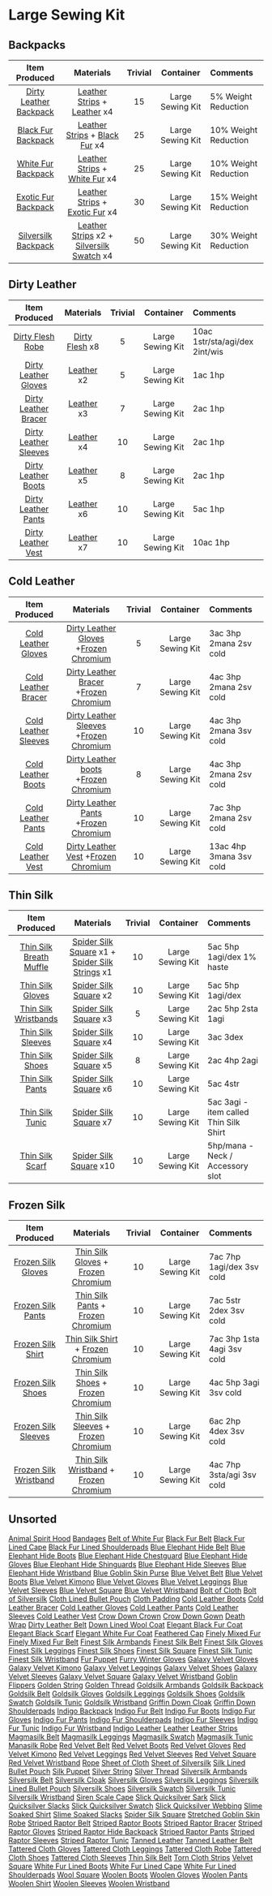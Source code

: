 <!-- TITLE: Tailoring -->
<!-- SUBTITLE: The hobby of choice for budding fashionistas -->

# Large Sewing Kit
## Backpacks
|Item Produced|Materials|Trivial|Container|Comments|
|:---:|:-----:|:----:|:----:|:---|
|[Dirty Leather Backpack](dirty-leather-backpack)|[Leather Strips](leather-strips) + [Leather](leather) x4|15|Large Sewing Kit|5% Weight Reduction|
|[Black Fur Backpack](black-fur-backpack)|[Leather Strips](leather-strips) + [Black Fur](black-fur) x4|25|Large Sewing Kit| 10% Weight Reduction|
|[White Fur Backpack](white-fur-backpack)|[Leather Strips](leather-strips) + [White Fur](white-fur) x4|25|	Large Sewing Kit| 10% Weight Reduction|
|[Exotic Fur Backpack](exotic-fur-backpack)|[Leather Strips](leather-strips) + [Exotic Fur](exotic-fur) x4|30|	Large Sewing Kit| 15% Weight Reduction|
|[Silversilk Backpack](silversilk-backpack)|[Leather Strips](leather-strips) x2 + [Silversilk Swatch](silversilk-swatch) x4|50|Large Sewing Kit| 30% Weight Reduction|

## Dirty Leather
|Item Produced|Materials|Trivial|Container|Comments|
|:---:|:-----:|:----:|:----:|:---|
|[Dirty Flesh Robe](dirty-flesh-robe)|[Dirty Flesh](dirty-flesh) x8	|5|	Large Sewing Kit| 10ac 1str/sta/agi/dex 2int/wis|
|[Dirty Leather Gloves](dirty-leather-gloves)|[Leather](leather) x2	|5|	Large Sewing Kit| 1ac 1hp|
|[Dirty Leather Bracer](dirty-leather-bracer)|[Leather](leather) x3	|7|	Large Sewing Kit| 2ac 1hp|
|[Dirty Leather Sleeves](dirty-leather-sleeves)|[Leather](leather) x4	|10|	Large Sewing Kit| 2ac 1hp|
|[Dirty Leather Boots](dirty-leather-boots)|[Leather](leather) x5	|8|	Large Sewing Kit| 2ac 1hp|
|[Dirty Leather Pants](dirty-leather-pants)|[Leather](leather) x6	|10|	Large Sewing Kit| 5ac 1hp|
|[Dirty Leather Vest](dirty-leather-vest)|[Leather](leather) x7	|10|	Large Sewing Kit| 10ac 1hp|

## Cold Leather
|Item Produced|Materials|Trivial|Container|Comments|
|:---:|:-----:|:----:|:----:|:---|
|[Cold Leather Gloves](cold-leather-gloves)|[Dirty Leather Gloves](dirty-leather-gloves) +[Frozen Chromium](frozen-chromium)|5|	Large Sewing Kit| 3ac 3hp 2mana 2sv cold|
|[Cold Leather Bracer](cold-leather-bracer)|[Dirty Leather Bracer](dirty-leather-bracer) +[Frozen Chromium](frozen-chromium)	|7|	Large Sewing Kit| 4ac 3hp 2mana 2sv cold|
|[Cold Leather Sleeves](cold-leather-sleeves)|[Dirty Leather Sleeves](dirty-leather-sleeves) +[Frozen Chromium](frozen-chromium)	|10|	Large Sewing Kit| 4ac 3hp 2mana 3sv cold|
|[Cold Leather Boots](cold-leather-boots)|[Dirty Leather boots](dirty-leather-boots) +[Frozen Chromium](frozen-chromium)	|8|	Large Sewing Kit| 4ac 3hp 2mana 2sv cold|
|[Cold Leather Pants](cold-leather-pants)|[Dirty Leather Pants](dirty-leather-pants) +[Frozen Chromium](frozen-chromium)	|10|	Large Sewing Kit| 7ac 3hp 2mana 2sv cold|
|[Cold Leather Vest](cold-leather-vest)|[Dirty Leather Vest](dirty-leather-vest) +[Frozen Chromium](frozen-chromium)	|10|	Large Sewing Kit| 13ac 4hp 3mana 3sv cold|
## Thin Silk
|Item Produced|Materials|Trivial|Container|Comments|
|:---:|:-----:|:----:|:----:|:---|
|[Thin Silk Breath Muffle](thin-silk-breath-muffle)|[Spider Silk Square](spider-silk-square) x1 + [Spider Silk Strings](spider-silk-strings) x1|10| Large Sewing Kit|5ac 5hp 1agi/dex 1% haste|
|[Thin Silk Gloves](thin-silk-gloves)|[Spider Silk Square](spider-silk-square) x2|10| Large Sewing Kit|5ac 5hp 1agi/dex|
|[Thin Silk Wristbands](thin-silk-wristbands)|[Spider Silk Square](spider-silk-square) x3|5| Large Sewing Kit|2ac 5hp 2sta 1agi|
|[Thin Silk Sleeves](thin-silk-sleeves)|[Spider Silk Square](spider-silk-square) x4|10| Large Sewing Kit|3ac 3dex|
|[Thin Silk Shoes](thin-silk-shoes)|[Spider Silk Square](spider-silk-square) x5|8| Large Sewing Kit|2ac 4hp 2agi|
|[Thin Silk Pants](thin-silk-pants)|[Spider Silk Square](spider-silk-square) x6|10| Large Sewing Kit|5ac 4str|
|[Thin Silk Tunic](thin-silk-tunic)|[Spider Silk Square](spider-silk-square) x7|10| Large Sewing Kit|5ac 3agi - item called Thin Silk Shirt|
|[Thin Silk Scarf](thin-silk-scarf)|[Spider Silk Square](spider-silk-square) x10|10| Large Sewing Kit|5hp/mana - Neck / Accessory slot|



## Frozen Silk
|Item Produced|Materials|Trivial|Container|Comments|
|:---:|:-----:|:----:|:----:|:---|
|[Frozen Silk Gloves](frozen-silk-gloves)|[Thin Silk Gloves](thin-silk-gloves) + [Frozen Chromium](frozen-chromium)|10| Large Sewing Kit|7ac 7hp 1agi/dex 3sv cold|
|[Frozen Silk Pants](frozen-silk-pants)|[Thin Silk Pants](thin-silk-pants) + [Frozen Chromium](frozen-chromium)|10| Large Sewing Kit|7ac 5str 2dex 3sv cold|
|[Frozen Silk Shirt](frozen-silk-shirt)|[Thin Silk Shirt](thin-silk-shirt) + [Frozen Chromium](frozen-chromium)|10| Large Sewing Kit|7ac 3hp 1sta 4agi 3sv cold|
|[Frozen Silk Shoes](frozen-silk-shoes)|[Thin Silk Shoes](thin-silk-shoes) + [Frozen Chromium](frozen-chromium)|10| Large Sewing Kit|4ac 5hp 3agi 3sv cold|
|[Frozen Silk Sleeves](frozen-silk-sleeves)|[Thin Silk Sleeves](thin-silk-sleeves) + [Frozen Chromium](frozen-chromium)|10| Large Sewing Kit|6ac 2hp 4dex 3sv cold|
|[Frozen Silk Wristband](frozen-silk-wristband)|[Thin Silk Wristband](thin-silk-wristband) + [Frozen Chromium](frozen-chromium)|10| Large Sewing Kit|4ac 7hp 3sta/agi 3sv cold|
## Unsorted
[Animal Spirit Hood](animal-spirit-hood)
[Bandages](bandages)
[Belt of White Fur](belt-of-white-fur)
[Black Fur Belt](black-fur-belt)
[Black Fur Lined Cape](black-fur-lined-cape)
[Black Fur Lined Shoulderpads](black-fur-lined-shoulderpads)
[Blue Elephant Hide Belt](blue-elephant-hide-belt)
[Blue Elephant Hide Boots](blue-elephant-hide-boots)
[Blue Elephant Hide Chestguard](blue-elephant-hide-chestguard)
[Blue Elephant Hide Gloves](blue-elephant-hide-gloves)
[Blue Elephant Hide Shinguards](blue-elephant-hide-shinguards)
[Blue Elephant Hide Sleeves](blue-elephant-hide-sleeves)
[Blue Elephant Hide Wristband](blue-elephant-hide-wristband)
[Blue Goblin Skin Purse](blue-goblin-skin-purse)
[Blue Velvet Belt](blue-velvet-belt)
[Blue Velvet Boots](blue-velvet-boots)
[Blue Velvet Kimono](blue-velvet-kimono)
[Blue Velvet Gloves](blue-velvet-gloves)
[Blue Velvet Leggings](blue-velvet-leggings)
[Blue Velvet Sleeves](blue-velvet-sleeves)
[Blue Velvet Square](blue-velvet-square)
[Blue Velvet Wristband](blue-velvet-wristband)
[Bolt of Cloth](bolt-of-cloth)
[Bolt of Silversilk](bolt-of-silversilk)
[Cloth Lined Bullet Pouch](cloth-lined-bullet-pouch)
[Cloth Padding](cloth-padding)
[Cold Leather Boots](cold-leather-boots)
[Cold Leather Bracer](cold-leather-bracer)
[Cold Leather Gloves](cold-leather-gloves)
[Cold Leather Pants](cold-leather-pants)
[Cold Leather Sleeves](cold-leather-sleeves)
[Cold Leather Vest](cold-leather-vest)
[Crow Down Crown](crow-down-crown)
[Crow Down Gown](crow-down-gown)
[Death Wrap](death-wrap)
[Dirty Leather Belt](dirty-leather-belt)
[Down Lined Wool Coat](down-lined-wool-coat)
[Elegant Black Fur Coat](elegant-black-fur-coat)
[Elegant Black Scarf](elegant-black-scarf)
[Elegant White Fur Coat](elegant-white-fur-coat)
[Feathered Cap](feathered-cap)
[Finely Mixed Fur](finely-mixed-fur)
[Finely Mixed Fur Belt](finely-mixed-fur-belt)
[Finest Silk Armbands](finest-silk-armbands)
[Finest Silk Belt](finest-silk-belt)
[Finest Silk Gloves](finest-silk-gloves)
[Finest Silk Leggings](finest-silk-leggings)
[Finest Silk Shoes](finest-silk-shoes)
[Finest Silk Square](finest-silk-square)
[Finest Silk Tunic](finest-silk-tunic)
[Finest Silk Wristband](finest-silk-wristband)
[Fur Puppet](fur-puppet)
[Furry Winter Gloves](furry-winter-gloves)
[Galaxy Velvet Gloves](galaxy-velvet-gloves)
[Galaxy Velvet Kimono](galaxy-velvet-kimono)
[Galaxy Velvet Leggings](galaxy-velvet-leggings)
[Galaxy Velvet Shoes](galaxy-velvet-shoes)
[Galaxy Velvet Sleeves](galaxy-velvet-sleeves)
[Galaxy Velvet Square](galaxy-velvet-square)
[Galaxy Velvet Wristband](galaxy-velvet-wristband)
[Goblin Flippers](goblin-flippers)
[Golden String](golden-string)
[Golden Thread](golden-thread)
[Goldsilk Armbands](goldsilk-armbands)
[Goldsilk Backpack](goldsilk-backpack)
[Goldsilk Belt](goldsilk-belt)
[Goldsilk Gloves](goldsilk-gloves)
[Goldsilk Leggings](goldsilk-leggings)
[Goldsilk Shoes](goldsilk-shoes)
[Goldsilk Swatch](goldsilk-swatch)
[Goldsilk Tunic](goldsilk-tunic)
[Goldsilk Wristband](goldsilk-wristband)
[Griffin Down Cloak](griffin-down-cloak)
[Griffin Down Shoulderpads](griffin-down-shoulderpads)
[Indigo Backpack](indigo-backpack)
[Indigo Fur Belt](indigo-fur-belt)
[Indigo Fur Boots](indigo-fur-boots)
[Indigo Fur Gloves](indigo-fur-gloves)
[Indigo Fur Pants](indigo-fur-pants)
[Indigo Fur Shoulderpads](indigo-fur-shoulderpads)
[Indigo Fur Sleeves](indigo-fur-sleeves)
[Indigo Fur Tunic](indigo-fur-tunic)
[Indigo Fur Wristband](indigo-fur-wristband)
[Indigo Leather](indigo-leather)
[Leather](leather)
[Leather Strips](leather-strips)
[Magmasilk Belt](magmasilk-belt)
[Magmasilk Leggings](magmasilk-leggings)
[Magmasilk Swatch](magmasilk-swatch)
[Magmasilk Tunic](magmasilk-tunic)
[Manasilk Robe](manasilk-robe)
[Red Velvet Belt](red-velvet-belt)
[Red Velvet Boots](red-velvet-boots)
[Red Velvet Gloves](red-velvet-gloves)
[Red Velvet Kimono](red-velvet-kimono)
[Red Velvet Leggings](red-velvet-leggings)
[Red Velvet Sleeves](red-velvet-sleeves)
[Red Velvet Square](red-velvet-square)
[Red Velvet Wristband](red-velvet-wristband)
[Rope](rope)
[Sheet of Cloth](sheet-of-cloth)
[Sheet of Silversilk](sheet-of-silversilk)
[Silk Lined Bullet Pouch](silk-lined-bullet-pouch)
[Silk Puppet](silk-puppet)
[Silver String](silver-string)
[Silver Thread](silver-thread)
[Silversilk Armbands](silversilk-armbands)
[Silversilk Belt](silversilk-belt)
[Silversilk Cloak](silversilk-cloak)
[Silversilk Gloves](silversilk-gloves)
[Silversilk Leggings](silversilk-leggings)
[Silversilk Lined Bullet Pouch](silversilk-lined-bullet-pouch)
[Silversilk Shoes](silversilk-shoes)
[Silversilk Swatch](silversilk-swatch)
[Silversilk Tunic](silversilk-tunic)
[Silversilk Wristband](silversilk-wristband)
[Siren Scale Cape](siren-scale-cape)
[Slick Quicksilver Sark](slick-quicksilver-sark)
[Slick Quicksilver Slacks](slick-quicksilver-slacks)
[Slick Quicksilver Swatch](slick-quicksilver-swatch)
[Slick Quicksilver Webbing](slick-quicksilver-webbing)
[Slime Soaked Shirt](slime-soaked-shirt)
[Slime Soaked Slacks](slime-soaked-slacks)
[Spider Silk Square](spider-silk-square)
[Stretched Goblin Skin Robe](stretched-goblin-skin-robe)
[Striped Raptor Belt](striped-raptor-belt)
[Striped Raptor Boots](striped-raptor-boots)
[Striped Raptor Bracer](striped-raptor-bracer)
[Striped Raptor Gloves](striped-raptor-gloves)
[Striped Raptor Hide Backpack](striped-raptor-hide-backpack)
[Striped Raptor Pants](striped-raptor-pants)
[Striped Raptor Sleeves](striped-raptor-sleeves)
[Striped Raptor Tunic](striped-raptor-tunic)
[Tanned Leather](tanned-leather)
[Tanned Leather Belt](tanned-leather-belt)
[Tattered Cloth Gloves](tattered-cloth-gloves)
[Tattered Cloth Leggings](tattered-cloth-leggings)
[Tattered Cloth Robe](tattered-cloth-robe)
[Tattered Cloth Shoes](tattered-cloth-shoes)
[Tattered Cloth Sleeves](tattered-cloth-sleeves)
[Thin Silk Belt](thin-silk-belt)
[Torn Cloth Strips](torn-cloth-strips)
[Velvet Square](velvet-square)
[White Fur Lined Boots](white-fur-lined-boots)
[White Fur Lined Cape](white-fur-lined-cape)
[White Fur Lined Shoulderpads](white-fur-lined-shoulderpads)
[Wool Square](wool-square)
[Woolen Boots](woolen-boots)
[Woolen Gloves](woolen-gloves)
[Woolen Pants](woolen-pants)
[Woolen Shirt](woolen-shirt)
[Woolen Sleeves](woolen-sleeves)
[Woolen Wristband](woolen-wristband)
